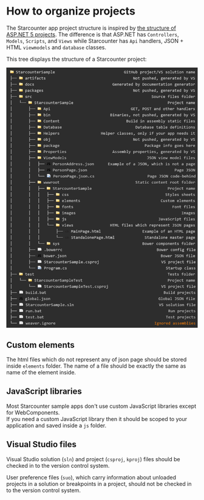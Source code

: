 # How to organize projects

The Starcounter app project structure is inspired by [the structure of ASP.NET 5 projects](http://gunnarpeipman.com/2014/10/asp-net-5-new-structure-of-solutions-and-projects/). The difference is that ASP.NET has `Controllers`, `Models`, `Scripts`, and `Views` while Starcounter has `Api` handlers, JSON + HTML `viewmodels` and `database` classes.

This tree displays the structure of a Starcounter project:

![](../.gitbook/assets/capture2.PNG)

## Custom elements

The html files which do not represent any of json page should be stored inside `elements` folder. The name of a file should be exactly the same as name of the element inside.

## JavaScript libraries

Most Starcounter sample apps don't use custom JavaScript libraries except for WebComponents.  
If you need a custom JavaScript library then it should be scoped to your application and saved inside a `js` folder.

## Visual Studio files

Visual Studio solution \(`sln`\) and project \(`csproj`, `kproj`\) files should be checked in to the version control system.

User preference files \(`suo`\), which carry information about unloaded projects in a solution or breakpoints in a project, should not be checked in to the version control system.

